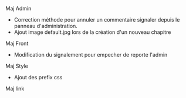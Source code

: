 Maj Admin

- Correction méthode pour annuler un commentaire signaler depuis le panneau d'administration.
- Ajout image default.jpg lors de la création d'un nouveau chapitre

Maj Front
- Modification du signalement pour empecher de reporte l'admin

Maj Style
- Ajout des prefix css

Maj link

